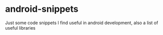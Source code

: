 # android-snippets
Just some code snippets I find useful in android development, also a list of useful libraries
